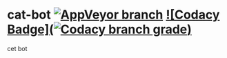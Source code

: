 # cat-bot [![AppVeyor branch](https://img.shields.io/appveyor/build/Trevrosa/cat-bot/master)](https://ci.appveyor.com/project/Trevrosa/cat-bot/) [![Codacy Badge](![Codacy branch grade](https://img.shields.io/codacy/grade/5740a3cad5db4c6ebb35c6386b6c5d0e/master))](https://www.codacy.com/gh/Trevrosa/cat-bot/dashboard)
cet bot
